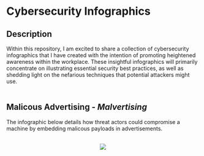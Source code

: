<h1>Cybersecurity Infographics</h1>

<h2>Description</h2>
Within this repository, I am excited to share a collection of cybersecurity infographics that I have created with the intention of promoting heightened awareness within the workplace. These insightful infographics will primarily concentrate on illustrating essential security best practices, as well as shedding light on the nefarious techniques that potential attackers might use.
</br>
</br>
<h2>Malicous Advertising - <i>Malvertising</i>  </h2>
The infographic below details how threat actors could compromise a machine by embedding malicous payloads in advertisements. 
<p align="center">
<br/>
<img src="https://i.imgur.com/uP7mnO7.png"
  </p>
